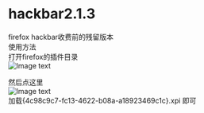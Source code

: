 # hackbar2.1.3
firefox hackbar收费前的残留版本</br>
使用方法</br>
打开firefox的插件目录</br>
![Image text](https://github.com/HCTYMFF/hackbar2.1.3/blob/master/img/1.png)

然后点这里
</br>
![Image text](https://github.com/HCTYMFF/hackbar2.1.3/blob/master/img/2.png)
</br>
加载{4c98c9c7-fc13-4622-b08a-a18923469c1c}.xpi  即可
